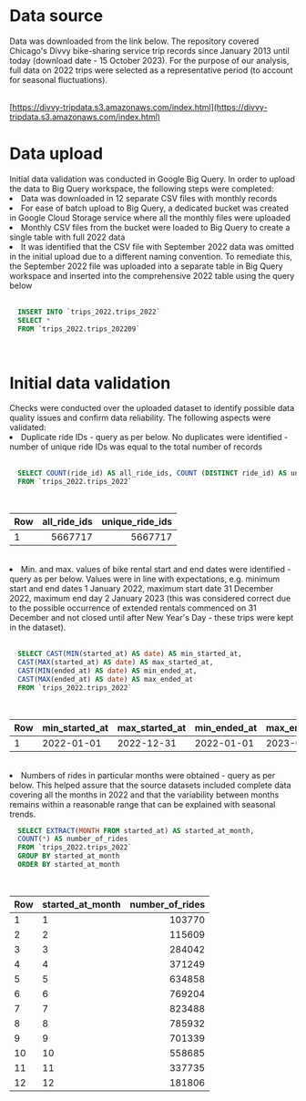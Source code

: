 <h1>Data source</h1>
Data was downloaded from the link below. The repository covered Chicago's Divvy bike-sharing service trip records since January 2013 until today (download date - 15 October 2023). For the purpose of our analysis, full data on 2022 trips were selected as a representative period (to account for seasonal fluctuations).<br>
<br>

[https://divvy-tripdata.s3.amazonaws.com/index.html](https://divvy-tripdata.s3.amazonaws.com/index.html)
<br>
<h1>Data upload</h1>
Initial data validation was conducted in Google Big Query. In order to upload the data to Big Query workspace, the following steps were completed:
  <li>Data was downloaded in 12 separate CSV files with monthly records</li>
  <li>For ease of batch upload to Big Query, a dedicated bucket was created in Google Cloud Storage service where all       the monthly files were uploaded</li>
  <li>Monthly CSV files from the bucket were loaded to Big Query to create a single table with full 2022 data</li>
  <li>It was identified that the CSV file with September 2022 data was omitted in the initial upload due to a               different naming convention. To remediate this, the September 2022 file was uploaded into a separate table in         Big Query workspace and inserted into the comprehensive 2022 table using the query below</li>
<br>

```sql
  INSERT INTO `trips_2022.trips_2022`
  SELECT *
  FROM `trips_2022.trips_202209`
```
<br>
<h1>Initial data validation</h1>
Checks were conducted over the uploaded dataset to identify possible data quality issues and confirm data reliability.
The following aspects were validated:
  <li>Duplicate ride IDs - query as per below. No duplicates were identified - number of unique ride IDs was equal to the total number of records</li>
<br>

```sql
  SELECT COUNT(ride_id) AS all_ride_ids, COUNT (DISTINCT ride_id) AS unique_ride_ids
  FROM `trips_2022.trips_2022`
```
<br>

|Row|all_ride_ids|unique_ride_ids|
|---|------------:|---------------:|
|1|5667717|5667717|

<br>
  <li>Min. and max. values of bike rental start and end dates were identified - query as per below. Values were in line with expectations, e.g. minimum start and end dates 1 January 2022, maximum start date 31 December 2022, maximum end day 2 January 2023 (this was considered correct due to the possible occurrence of extended rentals commenced on 31 December and not closed until after New Year's Day - these trips were kept in the dataset).</li>
  <br>

```sql
  SELECT CAST(MIN(started_at) AS date) AS min_started_at,
  CAST(MAX(started_at) AS date) AS max_started_at,
  CAST(MIN(ended_at) AS date) AS min_ended_at,
  CAST(MAX(ended_at) AS date) AS max_ended_at
  FROM `trips_2022.trips_2022`
```

<br>

|Row|min_started_at|max_started_at|min_ended_at|max_ended_at|
|---|:-------------|:-------------|:-----------|:-----------|
|1	|2022-01-01    |2022-12-31    |  2022-01-01|2023-01-02  |

<br>
<li>Numbers of rides in particular months were obtained - query as per below. This helped assure that the source datasets included complete data covering all the months in 2022 and that the variability between months remains within a reasonable range that can be explained with seasonal trends.</li>

```sql
  SELECT EXTRACT(MONTH FROM started_at) AS started_at_month,
  COUNT(*) AS number_of_rides
  FROM `trips_2022.trips_2022`
  GROUP BY started_at_month
  ORDER BY started_at_month
```

<br>

|Row|started_at_month|number_of_rides|
|---|:---------------|--------------:|
|1	|1               |103770         |
|2	|2               |115609         |
|3  |3               |284042         |
|4  |4               |371249         |
|5  |5               |634858         |
|6  |6               |769204         |
|7	|7               |823488         |
|8	|8               |785932         |
|9  |9               |701339         |
|10 |10              |558685         |
|11	|11              |337735         |
|12	|12              |181806         |

<br>
